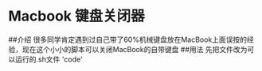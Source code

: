 Macbook 键盘关闭器
=================
##介绍
很多同学肯定遇到过自己带了60%机械键盘放在MacBook上面误按的经验，现在这个小小的脚本可以关闭MacBook的自带键盘
##用法
先把文件改为可以运行的.sh文件
'code'
